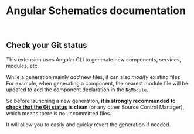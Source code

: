 # Angular Schematics documentation

<br>

## Check your Git status

This extension uses Angular CLI to generate new components, services, modules, etc.

While a generation mainly *add* new files, it can also *modify* existing files. For example, when generating a component, the nearest module file will be updated to add the component declaration in the `NgModule`.

So before launching a new generation, **it is strongly recommended to [check that the Git status](command:workbench.view.scm) is clean** (or any other Source Control Manager), which means there is no uncommitted files.

It will allow you to easily and quicky revert the generation if needed.

<br>
